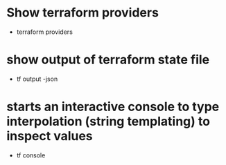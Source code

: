 # Show terraform providers
- terraform providers
# show output of terraform state file
- tf output -json

# starts an interactive console to type interpolation (string templating) to inspect values
- tf console